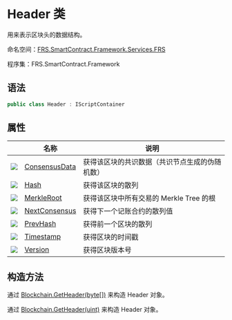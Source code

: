 # Header 类

用来表示区块头的数据结构。

命名空间：[FRS.SmartContract.Framework.Services.FRS](../FRS.md)

程序集：FRS.SmartContract.Framework

## 语法

```c#
public class Header : IScriptContainer
```

## 属性

|                                          | 名称                                       | 说明                         |
| ---------------------------------------- | ---------------------------------------- | -------------------------- |
| ![](https://i-msdn.sec.s-msft.com/dynimg/IC74937.jpeg) | [ConsensusData](Header/ConsensusData.md) | 获得该区块的共识数据（共识节点生成的伪随机数）    |
| ![](https://i-msdn.sec.s-msft.com/dynimg/IC74937.jpeg) | [Hash](Header/ConsensusData.md)          | 获得该区块的散列                   |
| ![](https://i-msdn.sec.s-msft.com/dynimg/IC74937.jpeg) | [MerkleRoot](Header/MerkleRoot.md)       | 获得该区块中所有交易的 Merkle Tree 的根 |
| ![](https://i-msdn.sec.s-msft.com/dynimg/IC74937.jpeg) | [NextConsensus](Header/NextConsensus.md) | 获得下一个记账合约的散列值              |
| ![](https://i-msdn.sec.s-msft.com/dynimg/IC74937.jpeg) | [PrevHash](Header/PrevHash.md)           | 获得前一个区块的散列                 |
| ![](https://i-msdn.sec.s-msft.com/dynimg/IC74937.jpeg) | [Timestamp](Header/Timestamp.md)         | 获得区块的时间戳                   |
| ![](https://i-msdn.sec.s-msft.com/dynimg/IC74937.jpeg) | [Version](Header/Version.md)             | 获得区块版本号                    |

## 构造方法

通过 [Blockchain.GetHeader(byte[])](Blockchain/GetHeader.md) 来构造 Header 对象。

通过 [Blockchain.GetHeader(uint)](Blockchain/GetHeader2.md) 来构造 Header 对象。